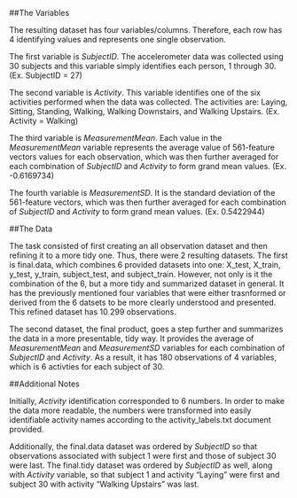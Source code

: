 \#\#The Variables

The resulting dataset has four variables/columns. Therefore, each row
has 4 identifying values and represents one single observation.

The first variable is *SubjectID*. The accelerometer data was collected
using 30 subjects and this variable simply identifies each person, 1
through 30. (Ex. SubjectID = 27)

The second variable is *Activity*. This variable identifies one of the
six activities performed when the data was collected. The activities
are: Laying, Sitting, Standing, Walking, Walking Downstairs, and Walking
Upstairs. (Ex. Activity = Walking)

The third variable is *MeasurementMean*. Each value in the
*MeasurementMean* variable represents the average value of 561-feature
vectors values for each observation, which was then further averaged for
each combination of *SubjectID* and *Activity* to form grand mean
values. (Ex. -0.6169734)

The fourth variable is *MeasurementSD*. It is the standard deviation of
the 561-feature vectors, which was then further averaged for each
combination of *SubjectID* and *Activity* to form grand mean values.
(Ex. 0.5422944)

\#\#The Data

The task consisted of first creating an all observation dataset and then
refining it to a more tidy one. Thus, there were 2 resulting datasets.
The first is final.data, which combines 6 provided datasets into one:
X\_test, X\_train, y\_test, y\_train, subject\_test, and subject\_train.
However, not only is it the combination of the 6, but a more tidy and
summarized dataset in general. It has the previously mentioned four
variables that were either trasnformed or derived from the 6 datsets to
be more clearly understood and presented. This refined dataset has 10
299 observations.

The second dataset, the final product, goes a step further and
summarizes the data in a more presentable, tidy way. It provides the
average of *MeasurementMean* and *MeasurementSD* variables for each
combination of *SubjectID* and *Activity*. As a result, it has 180
observations of 4 variables, which is 6 activties for each subject of
30.

\#\#Additional Notes

Initially, *Activity* identification corresponded to 6 numbers. In order
to make the data more readable, the numbers were transformed into easily
identifiable activity names according to the activity\_labels.txt
document provided.

Additionally, the final.data dataset was ordered by *SubjectID* so that
observations associated with subject 1 were first and those of subject
30 were last. The final.tidy dataset was ordered by *SubjectID* as well,
along with *Activity* variable, so that subject 1 and activity “Laying”
were first and subject 30 with activity “Walking Upstairs” was last.
